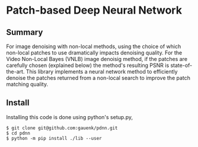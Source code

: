 
Patch-based Deep Neural Network
=====

Summary
-----

For image denoising with non-local methods, using the choice of which non-local patches to use dramatically impacts denoising quality. For the Video Non-Local Bayes (VNLB) image denoisig method, if the patches are carefully chosen (explained below) the method's resulting PSNR is state-of-the-art. This library implements a neural network method to efficiently denoise the patches returned from a non-local search to improve the patch matching quality. 

Install
----

Installing this code is done using python's setup.py,

```
$ git clone git@github.com:gauenk/pdnn.git
$ cd pdnn
$ python -m pip install ./lib --user
```
